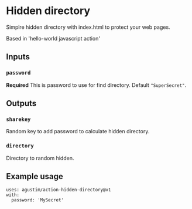 # Hidden directory
Simplre hidden directory with index.html to protect your web pages.

Based in 'hello-world javascript action'

## Inputs

### `password`

**Required** This is password to use for find directory. Default `"SuperSecret"`.

## Outputs

### `sharekey`

Random key to add password to calculate hidden directory.

### `directory`

Directory to random hidden.

## Example usage
```
uses: agustim/action-hidden-directory@v1
with:
  password: 'MySecret'
```